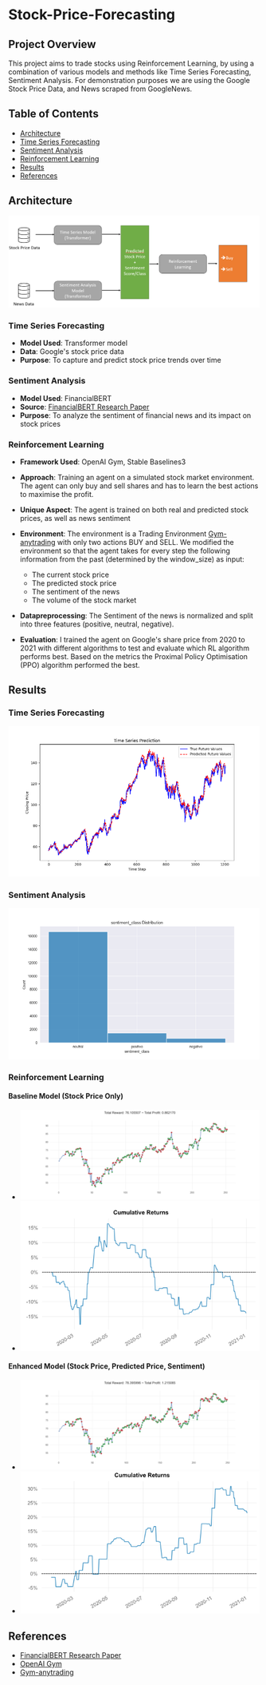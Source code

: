 # Stock-Price-Forecasting

## Project Overview

This project aims to trade stocks using Reinforcement Learning, by using a combination of various models and methods like Time Series Forecasting, Sentiment Analysis.
For demonstration purposes we are using the Google Stock Price Data, and News scraped from GoogleNews.

## Table of Contents

- [Architecture](#architecture)
- [Time Series Forecasting](#time-series-forecasting)
- [Sentiment Analysis](#sentiment-analysis)
- [Reinforcement Learning](#reinforcement-learning)
- [Results](#results)
- [References](#references)

## Architecture

![Architecture Diagram](https://github.com/Gugulugu/Stock-Price-Forecasting/blob/main/Documentation/Architecture.png)

### Time Series Forecasting

- **Model Used**: Transformer model
- **Data**: Google's stock price data
- **Purpose**: To capture and predict stock price trends over time

### Sentiment Analysis

- **Model Used**: FinancialBERT
- **Source**: [FinancialBERT Research Paper](https://www.researchgate.net/publication/358284785_FinancialBERT_-_A_Pretrained_Language_Model_for_Financial_Text_Mining)
- **Purpose**: To analyze the sentiment of financial news and its impact on stock prices

### Reinforcement Learning

- **Framework Used**: OpenAI Gym, Stable Baselines3
- **Approach**: Training an agent on a simulated stock market environment. The agent can only buy and sell shares and has to learn the best actions to maximise the profit.
- **Unique Aspect**: The agent is trained on both real and predicted stock prices, as well as news sentiment
- **Environment**: The environment is a Trading Environment [Gym-anytrading](https://github.com/AminHP/gym-anytrading) with only two actions BUY and SELL. We modified the environment so that the agent takes for every step the following information from the past (determined by the window_size) as input:

  - The current stock price
  - The predicted stock price
  - The sentiment of the news
  - The volume of the stock market

- **Datapreprocessing**: The Sentiment of the news is normalized and split into three features (positive, neutral, negative).
- **Evaluation**: I trained the agent on Google's share price from 2020 to 2021 with different algorithms to test and evaluate which RL algorithm performs best. Based on the metrics the Proximal Policy Optimisation (PPO) algorithm performed the best.

## Results

### Time Series Forecasting

![Time Series Forecasting Results](https://github.com/Gugulugu/Stock-Price-Forecasting/blob/main/Documentation/Prediction_Results.png)

### Sentiment Analysis

![Sentiment Analysis Results](https://github.com/Gugulugu/Stock-Price-Forecasting/blob/main/Documentation/google_news_sentiment_class.png)

### Reinforcement Learning

#### Baseline Model (Stock Price Only)

- ![Buy Sell Baseline](https://github.com/Gugulugu/Stock-Price-Forecasting/blob/main/Documentation/Buy_Sell_Baseline.png)
- ![Cumulative Returns Baseline](https://github.com/Gugulugu/Stock-Price-Forecasting/blob/main/Documentation/Cumulative_Returns_Test.png)

#### Enhanced Model (Stock Price, Predicted Price, Sentiment)

- ![Buy Sell Enhanced](https://github.com/Gugulugu/Stock-Price-Forecasting/blob/main/Documentation/Buy_Sell_Main.png)
- ![Cumulative Returns Enhanced](https://github.com/Gugulugu/Stock-Price-Forecasting/blob/main/Documentation/Cumulative_Returns_Main.png)

## References

- [FinancialBERT Research Paper](https://www.researchgate.net/publication/358284785_FinancialBERT_-_A_Pretrained_Language_Model_for_Financial_Text_Mining)
- [OpenAI Gym](https://gym.openai.com/)
- [Gym-anytrading](https://github.com/AminHP/gym-anytrading)
